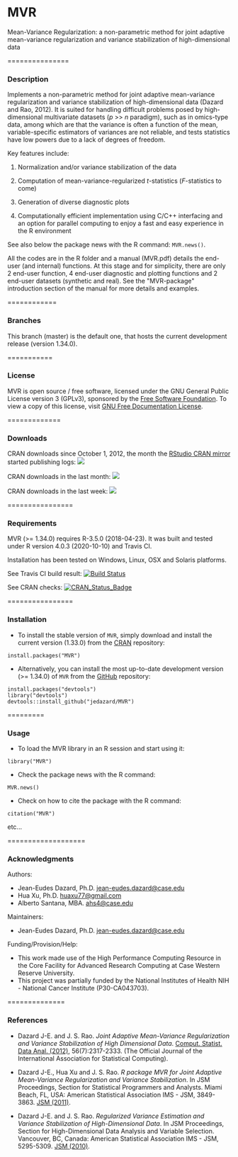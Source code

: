 # MVR
Mean-Variance Regularization: a non-parametric method for joint adaptive mean-variance regularization and variance stabilization of high-dimensional data


===============
### Description

Implements a non-parametric method for joint adaptive mean-variance regularization and variance stabilization of 
high-dimensional data (Dazard and Rao, 2012). It is suited for handling difficult problems posed by high-dimensional 
multivariate datasets (_p_ >> _n_ paradigm), such as in omics-type data, among which are that the variance is often 
a function of the mean, variable-specific estimators of variances are not reliable, and tests statistics have low powers 
due to a lack of degrees of freedom.

Key features include:

1. Normalization and/or variance stabilization of the data

2. Computation of mean-variance-regularized _t_-statistics (_F_-statistics to come)

3. Generation of diverse diagnostic plots

4. Computationally efficient implementation using C/C++ interfacing and an option for parallel
computing to enjoy a fast and easy experience in the R environment

See also below the package news with the R command: `MVR.news()`.

All the codes are in the R folder and a manual (MVR.pdf) details the end-user (and internal) functions. 
At this stage and for simplicity, there are only 2 end-user function, 4 end-user diagnostic 
and plotting functions and 2 end-user datasets (synthetic and real). 
See the "MVR-package" introduction section of the manual for more details and examples.


============
### Branches

This branch (master) is the  default one, that hosts the current development release (version 1.34.0).

===========
### License

MVR is open source / free software, licensed under the GNU General Public License version 3 (GPLv3), 
sponsored by the [Free Software Foundation](https://www.fsf.org/). To view a copy of this license, visit 
[GNU Free Documentation License](https://www.gnu.org/licenses/gpl-3.0.html).


=============
### Downloads

CRAN downloads since October 1, 2012, 
the month the [RStudio CRAN mirror](http://cran-logs.rstudio.com/) 
started publishing logs:
[![](https://cranlogs.r-pkg.org/badges/grand-total/MVR)](https://CRAN.R-project.org/package=MVR)

CRAN downloads in the last month:
[![](https://cranlogs.r-pkg.org/badges/last-month/MVR)](https://CRAN.R-project.org/package=MVR)

CRAN downloads in the last week:
[![](https://cranlogs.r-pkg.org/badges/last-week/MVR)](https://CRAN.R-project.org/package=MVR)


================
### Requirements

MVR (>= 1.34.0) requires R-3.5.0 (2018-04-23). It was built and tested under R version 4.0.3 (2020-10-10) and Travis CI. 

Installation has been tested on Windows, Linux, OSX and Solaris platforms. 

See Travis CI build result:
[![Build Status](https://app.travis-ci.com/jedazard/MVR.svg)](https://app.travis-ci.com/jedazard/MVR)

See CRAN checks:
[![CRAN_Status_Badge](https://www.r-pkg.org/badges/version/MVR)](https://cran.r-project.org/web/checks/check_results_MVR.html)


================
### Installation

* To install the stable version of `MVR`, simply download and install the current version (1.33.0) from the [CRAN](https://CRAN.R-project.org/package=MVR) 
repository:

```{r}
install.packages("MVR")
```

* Alternatively, you can install the most up-to-date development version (>= 1.34.0) of `MVR` from the [GitHub](https://github.com/jedazard/MVR) repository:

```{r}
install.packages("devtools")
library("devtools")
devtools::install_github("jedazard/MVR")
```

=========
### Usage

* To load the MVR library in an R session and start using it:

```{r}
library("MVR")
```

* Check the package news with the R command:

```{r}
MVR.news()
```

* Check on how to cite the package with the R command:

```{r}
citation("MVR")
```

etc...


===================
### Acknowledgments

Authors: 
   + Jean-Eudes Dazard, Ph.D. <jean-eudes.dazard@case.edu>
   + Hua Xu, Ph.D. <huaxu77@gmail.com>
   + Alberto Santana, MBA. <ahs4@case.edu>

Maintainers: 
   + Jean-Eudes Dazard, Ph.D. <jean-eudes.dazard@case.edu>

Funding/Provision/Help:   
   + This work made use of the High Performance Computing Resource in the Core Facility for Advanced Research Computing at Case Western Reserve University. 
   + This project was partially funded by the National Institutes of Health NIH - National Cancer Institute (P30-CA043703).


==============
### References
              
   + Dazard J-E. and J. S. Rao.
      *Joint Adaptive Mean-Variance Regularization and Variance Stabilization of High Dimensional Data*. 
      [Comput. Statist. Data Anal. (2012)](https://www.sciencedirect.com/science/article/abs/pii/S0167947312000321), 56(7):2317-2333.
      (The Official Journal of the International Association for Statistical Computing).

   + Dazard J-E., Hua Xu and J. S. Rao. 
      *R package MVR for Joint Adaptive Mean-Variance Regularization and Variance Stabilization*. 
      In JSM Proceedings, Section for Statistical Programmers and Analysts. 
      Miami Beach, FL, USA: American Statistical Association IMS - JSM, 3849-3863.
      [JSM (2011)](https://www.ncbi.nlm.nih.gov/pmc/articles/PMC4725579/).

   + Dazard J-E. and J. S. Rao. 
      *Regularized Variance Estimation and Variance Stabilization of High-Dimensional Data*. 
      In JSM Proceedings, Section for High-Dimensional Data Analysis and Variable Selection. 
      Vancouver, BC, Canada: American Statistical Association IMS - JSM, 5295-5309.
      [JSM (2010)](https://www.ncbi.nlm.nih.gov/pmc/articles/PMC4727967/).
